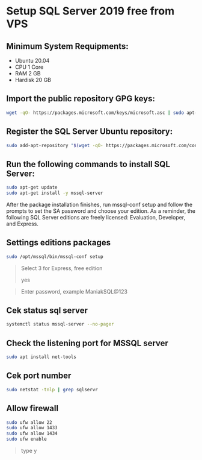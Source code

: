 # Setup SQL Server 2019 free from VPS

## Minimum System Requipments:
- Ubuntu 20.04
- CPU 1 Core
- RAM 2 GB
- Hardisk 20 GB

## Import the public repository GPG keys:

```bash
wget -qO- https://packages.microsoft.com/keys/microsoft.asc | sudo apt-key add -
```

## Register the SQL Server Ubuntu repository:

```bash
sudo add-apt-repository "$(wget -qO- https://packages.microsoft.com/config/ubuntu/20.04/mssql-server-2019.list)"
```

## Run the following commands to install SQL Server:

```bash
sudo apt-get update
sudo apt-get install -y mssql-server
```

 After the package installation finishes, run mssql-conf setup and follow the prompts to set the SA password and choose your edition. 
 As a reminder, the following SQL Server editions are freely licensed: Evaluation, Developer, and Express.
 
 ## Settings editions packages
 
```bash
sudo /opt/mssql/bin/mssql-conf setup
```

 > Select 3 for Express, free edition
 >
 > yes
 
 > Enter password, example ManiakSQL@123

 ## Cek status sql server
 
 ```bash
systemctl status mssql-server --no-pager
```

## Check the listening port for MSSQL server

 ```bash
sudo apt install net-tools
```

## Cek port number

```bash
sudo netstat -tnlp | grep sqlservr
```

## Allow firewall

```bash
sudo ufw allow 22
sudo ufw allow 1433
sudo ufw allow 1434
sudo ufw enable 
```
> type y

